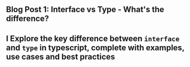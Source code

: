 ## Blog Post 1: Interface vs Type - What's the difference?

I Explore the key difference between `interface` and `type` in typescript, complete with examples, use cases and best practices
---